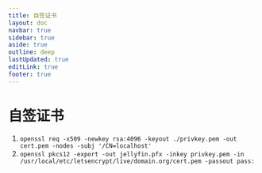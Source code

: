 ```yaml
---
title: 自签证书
layout: doc
navbar: true
sidebar: true
aside: true
outline: deep
lastUpdated: true
editLink: true
footer: true
---
```


# 自签证书

1. `openssl req -x509 -newkey rsa:4096 -keyout ./privkey.pem -out cert.pem -nodes -subj '/CN=localhost'`
2. `openssl pkcs12 -export -out jellyfin.pfx -inkey privkey.pem -in /usr/local/etc/letsencrypt/live/domain.org/cert.pem -passout pass:`